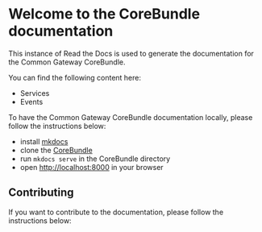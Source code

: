 # Welcome to the CoreBundle documentation

This instance of Read the Docs is used to generate the documentation for the Common Gateway CoreBundle.

You can find the following content here:

- Services
- Events

To have the Common Gateway CoreBundle documentation locally, please follow the instructions below:

- install [mkdocs](https://www.mkdocs.org/#installation)
- clone the [CoreBundle]()
- run `mkdocs serve` in the CoreBundle directory
- open <http://localhost:8000> in your browser

## Contributing

If you want to contribute to the documentation, please follow the instructions below:
